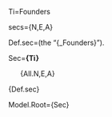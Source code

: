 Ti=Founders

secs={N,E,A}

Def.sec=(the “{_Founders}”).

Sec=<b>{Ti}</b><br><ul type="none"><li>{All.N,E,A}</ul>{Def.sec}

Model.Root={Sec}
